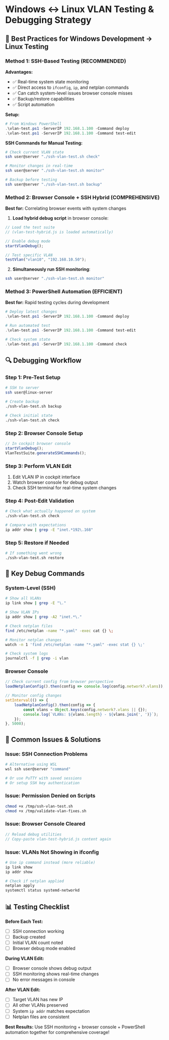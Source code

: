 # Windows ↔ Linux VLAN Testing & Debugging Strategy

## 🎯 **Best Practices for Windows Development → Linux Testing**

### **Method 1: SSH-Based Testing (RECOMMENDED)**

**Advantages:**
- ✅ Real-time system state monitoring
- ✅ Direct access to `ifconfig`, `ip`, and netplan commands
- ✅ Can catch system-level issues browser console misses
- ✅ Backup/restore capabilities
- ✅ Script automation

**Setup:**
```powershell
# From Windows PowerShell
.\vlan-test.ps1 -ServerIP 192.168.1.100 -Command deploy
.\vlan-test.ps1 -ServerIP 192.168.1.100 -Command test-edit
```

**SSH Commands for Manual Testing:**
```bash
# Check current VLAN state
ssh user@server "./ssh-vlan-test.sh check"

# Monitor changes in real-time
ssh user@server "./ssh-vlan-test.sh monitor"

# Backup before testing
ssh user@server "./ssh-vlan-test.sh backup"
```

### **Method 2: Browser Console + SSH Hybrid (COMPREHENSIVE)**

**Best for:** Correlating browser events with system changes

1. **Load hybrid debug script** in browser console:
```javascript
// Load the test suite
// (vlan-test-hybrid.js is loaded automatically)

// Enable debug mode
startVlanDebug();

// Test specific VLAN
testVlan("vlan10", "192.168.10.50");
```

2. **Simultaneously run SSH monitoring**:
```bash
ssh user@server "./ssh-vlan-test.sh monitor"
```

### **Method 3: PowerShell Automation (EFFICIENT)**

**Best for:** Rapid testing cycles during development

```powershell
# Deploy latest changes
.\vlan-test.ps1 -ServerIP 192.168.1.100 -Command deploy

# Run automated test
.\vlan-test.ps1 -ServerIP 192.168.1.100 -Command test-edit

# Check system state
.\vlan-test.ps1 -ServerIP 192.168.1.100 -Command check
```

## 🔍 **Debugging Workflow**

### **Step 1: Pre-Test Setup**
```bash
# SSH to server
ssh user@linux-server

# Create backup
./ssh-vlan-test.sh backup

# Check initial state
./ssh-vlan-test.sh check
```

### **Step 2: Browser Console Setup**
```javascript
// In cockpit browser console
startVlanDebug();
VlanTestSuite.generateSSHCommands();
```

### **Step 3: Perform VLAN Edit**
1. Edit VLAN IP in cockpit interface
2. Watch browser console for debug output
3. Check SSH terminal for real-time system changes

### **Step 4: Post-Edit Validation**
```bash
# Check what actually happened on system
./ssh-vlan-test.sh check

# Compare with expectations
ip addr show | grep -E "inet.*192\.168"
```

### **Step 5: Restore if Needed**
```bash
# If something went wrong
./ssh-vlan-test.sh restore
```

## 🔧 **Key Debug Commands**

### **System-Level (SSH)**
```bash
# Show all VLANs
ip link show | grep -E "\."

# Show VLAN IPs
ip addr show | grep -A2 "inet.*\."

# Check netplan files
find /etc/netplan -name "*.yaml" -exec cat {} \;

# Monitor netplan changes
watch -n 1 'find /etc/netplan -name "*.yaml" -exec stat {} \;'

# Check system logs
journalctl -f | grep -i vlan
```

### **Browser Console**
```javascript
// Check current config from browser perspective
loadNetplanConfig().then(config => console.log(config.network?.vlans));

// Monitor config changes
setInterval(() => {
    loadNetplanConfig().then(config => {
        const vlans = Object.keys(config.network?.vlans || {});
        console.log(`VLANs: ${vlans.length} - ${vlans.join(', ')}`);
    });
}, 5000);
```

## 🚨 **Common Issues & Solutions**

### **Issue: SSH Connection Problems**
```powershell
# Alternative using WSL
wsl ssh user@server "command"

# Or use PuTTY with saved sessions
# Or setup SSH key authentication
```

### **Issue: Permission Denied on Scripts**
```bash
chmod +x /tmp/ssh-vlan-test.sh
chmod +x /tmp/validate-vlan-fixes.sh
```

### **Issue: Browser Console Cleared**
```javascript
// Reload debug utilities
// Copy-paste vlan-test-hybrid.js content again
```

### **Issue: VLANs Not Showing in ifconfig**
```bash
# Use ip command instead (more reliable)
ip link show
ip addr show

# Check if netplan applied
netplan apply
systemctl status systemd-networkd
```

## 📊 **Testing Checklist**

**Before Each Test:**
- [ ] SSH connection working
- [ ] Backup created
- [ ] Initial VLAN count noted
- [ ] Browser debug mode enabled

**During VLAN Edit:**
- [ ] Browser console shows debug output
- [ ] SSH monitoring shows real-time changes
- [ ] No error messages in console

**After VLAN Edit:**
- [ ] Target VLAN has new IP
- [ ] All other VLANs preserved
- [ ] System `ip addr` matches expectation
- [ ] Netplan files are consistent

**Best Results:** Use SSH monitoring + browser console + PowerShell automation together for comprehensive coverage!
